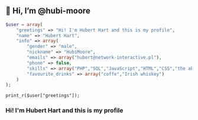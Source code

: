 
## 👋 Hi, I’m @hubi-moore

```php
$user = array(
    "greetings" => "Hi! I'm Hubert Hart and this is my profile",
    "name" => "Hubert Hart",
    "info" => array(
        "gender" => "male",
        "nickname" => "HubiMoore",
        "emails" => array("hubert@network-interactive.pl"),
        "phone" => false,
        "skills" => array("PHP","SQL","JavaScript","HTML","CSS","the ability to learn quickly"),
        "favourite_drinks" => array("coffe","Irish whiskey")
    )
);
```
`print_r($user["greetings"]);`
### Hi! I'm Hubert Hart and this is my profile
